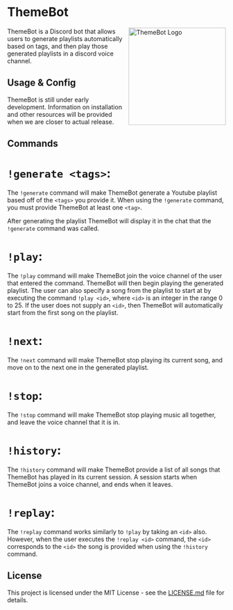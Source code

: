 # ThemeBot

<img src="https://cdn.discordapp.com/attachments/521170567290945546/526525954462580746/ThemeBotIcon.png"    title="ThemeBot Logo"  align="right" width="224" height="224">

ThemeBot is a Discord bot that allows users to generate playlists
automatically based on tags, and then play those generated playlists
in a discord voice channel.

## Usage & Config

ThemeBot is still under early development. Information on installation and
other resources will be provided when we are closer to actual release.

## Commands

# `!generate <tags>`:

The `!generate` command will make ThemeBot generate a Youtube playlist
based off of the `<tags>` you provide it. When using the `!generate` command,
you must provide ThemeBot at least one `<tag>`.

After generating the playlist ThemeBot will display it in the chat that the `!generate`
command was called.

# `!play`:

The `!play` command will make ThemeBot join the voice channel of the user that entered
the command. ThemeBot will then begin playing the generated playlist. The user can also specify
a song from the playlist to start at by executing the command `!play <id>`, where `<id>` is an
integer in the range 0 to 25. If the user does not supply an `<id>`, then ThemeBot will automatically
start from the first song on the playlist.

# `!next`:

The `!next` command will make ThemeBot stop playing its current song, and move on to the next one
in the generated playlist.

# `!stop`:

The `!stop` command will make ThemeBot stop playing music all together, and leave the voice channel
that it is in.

# `!history`:

The `!history` command will make ThemeBot provide a list of all songs that ThemeBot has played in
its current session. A session starts when ThemeBot joins a voice channel, and ends when it leaves.

# `!replay`:

The `!replay` command works similarly to `!play` by taking an `<id>` also. However, when the user
executes the `!replay <id>` command, the `<id>` corresponds to the `<id>` the song is provided when
using the `!history` command.

## License

This project is licensed under the MIT License - see the [LICENSE.md](LICENSE.md) file for details.